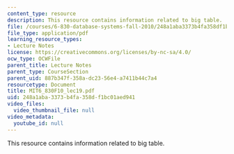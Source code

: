 ```yaml
---
content_type: resource
description: This resource contains information related to big table.
file: /courses/6-830-database-systems-fall-2010/248a1aba3373b4fa358df1bc01aed941_MIT6_830F10_lec19.pdf
file_type: application/pdf
learning_resource_types:
- Lecture Notes
license: https://creativecommons.org/licenses/by-nc-sa/4.0/
ocw_type: OCWFile
parent_title: Lecture Notes
parent_type: CourseSection
parent_uid: 887b347f-358a-dc23-56e4-a7411b44c7a4
resourcetype: Document
title: MIT6_830F10_lec19.pdf
uid: 248a1aba-3373-b4fa-358d-f1bc01aed941
video_files:
  video_thumbnail_file: null
video_metadata:
  youtube_id: null
---
```

This resource contains information related to big table.
